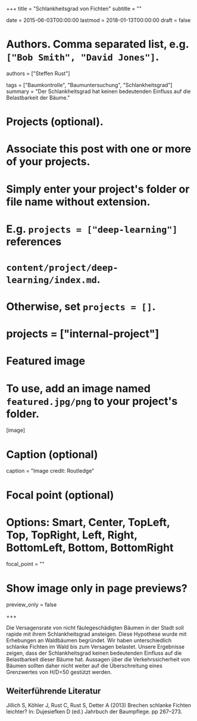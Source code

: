 +++
title = "Schlankheitsgrad von Fichten"
subtitle = ""

date = 2015-06-03T00:00:00
lastmod = 2018-01-13T00:00:00
draft = false

# Authors. Comma separated list, e.g. `["Bob Smith", "David Jones"]`.
authors = ["Steffen Rust"]

tags = ["Baumkontrolle", "Baumuntersuchung", "Schlankheitsgrad"]
summary = "Der Schlankheitsgrad hat keinen bedeutenden Einfluss auf die Belastbarkeit der Bäume."

# Projects (optional).
#   Associate this post with one or more of your projects.
#   Simply enter your project's folder or file name without extension.
#   E.g. `projects = ["deep-learning"]` references 
#   `content/project/deep-learning/index.md`.
#   Otherwise, set `projects = []`.
# projects = ["internal-project"]

# Featured image
# To use, add an image named `featured.jpg/png` to your project's folder. 
[image]
  # Caption (optional)
  caption = "Image credit: Routledge"

  # Focal point (optional)
  # Options: Smart, Center, TopLeft, Top, TopRight, Left, Right, BottomLeft, Bottom, BottomRight
  focal_point = ""

  # Show image only in page previews?
  preview_only = false

+++


Die Versagensrate von nicht fäulegeschädigten Bäumen in der Stadt soll rapide mit ihrem Schlankheitsgrad ansteigen. Diese Hypothese wurde mit Erhebungen an Waldbäumen begründet. Wir haben unterschiedlich schlanke Fichten im Wald bis zum Versagen belastet. Unsere Ergebnisse zeigen, dass der Schlankheitsgrad keinen bedeutenden Einfluss auf die Belastbarkeit dieser Bäume hat. Aussagen über die Verkehrssicherheit von Bäumen sollten daher nicht weiter auf die Überschreitung eines Grenzwertes von H/D=50 gestützt werden.

## Weiterführende Literatur
Jillich S, Köhler J, Rust C, Rust S, Detter A (2013) Brechen schlanke Fichten leichter? In: Dujesiefken D (ed.) Jahrbuch der Baumpflege. pp 267–273.
